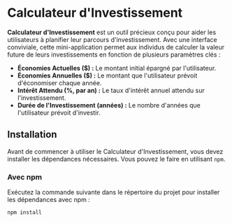 # Calculateur d'Investissement

**Calculateur d'Investissement** est un outil précieux conçu pour aider les utilisateurs à planifier leur parcours d'investissement. Avec une interface conviviale, cette mini-application permet aux individus de calculer la valeur future de leurs investissements en fonction de plusieurs paramètres clés :

- **Économies Actuelles ($) :** Le montant initial épargné par l'utilisateur.
- **Économies Annuelles ($) :** Le montant que l'utilisateur prévoit d'économiser chaque année.
- **Intérêt Attendu (%, par an) :** Le taux d'intérêt annuel attendu sur l'investissement.
- **Durée de l'Investissement (années) :** Le nombre d'années que l'utilisateur prévoit d'investir.

## Installation

Avant de commencer à utiliser le Calculateur d'Investissement, vous devez installer les dépendances nécessaires. Vous pouvez le faire en utilisant `npm`.

### Avec npm

Exécutez la commande suivante dans le répertoire du projet pour installer les dépendances avec npm :

```bash
npm install

